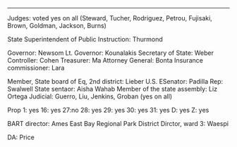 
----
Judges: voted yes on all (Steward, Tucher, Rodriguez, Petrou, Fujisaki, Brown, Goldman, Jackson, Burns)

State Superintendent of Public Instruction: Thurmond

Governor: Newsom
Lt. Governor: Kounalakis
Secretary of State: Weber
Controller: Cohen
Treasurer: Ma
Attorney General: Bonta
Insurance commissioner: Lara

Member, State board of Eq, 2nd district: Lieber
U.S. ESenator: Padilla
Rep: Swalwell
State sentaor: Aisha Wahab
Member of the state assembly: Liz Ortega
Judicial: Guerro, Liu, Jenkins, Groban (yes on all)

Prop 1: yes
16: yes
27:no
28: yes
29: yes
30: yes
31: yes
D: yes
Z: yes

BART director: Ames
East Bay Regional Park District Dirctor, ward 3: Waespi

DA: Price
